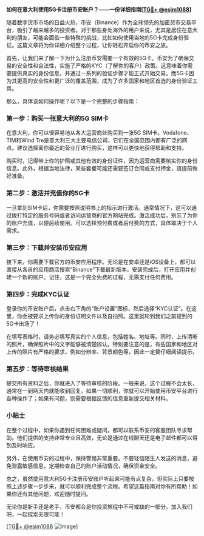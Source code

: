 **如何在意大利使用5G卡注册币安账户？——一份详细指南[[TG💪+ @esim1088](https://t.me/s/esim1088)]**

随着数字货币市场的日益火热，币安（Binance）作为全球领先的加密货币交易平台，吸引了越来越多的投资者。对于那些身处海外的用户来说，尤其是居住在意大利的朋友，可能会面临一些特殊的挑战，比如如何使用当地的5G卡完成身份验证。这篇文章将为你详细介绍整个过程，让你轻松开启你的币安之旅。

首先，让我们来了解一下为什么注册币安需要一个有效的5G卡。币安为了确保交易的安全性和合法性，实施了严格的KYC（了解你的客户）政策。这意味着你需要提供真实的身份信息，并通过一系列的验证步骤才能正式开始交易。而5G卡因为其更高的安全性和更广泛的覆盖范围，成为了许多国家和地区首选的身份验证工具。

那么，具体该如何操作呢？以下是一个完整的步骤指南：

### 第一步：购买一张意大利的5G SIM卡

在意大利，你可以很容易地从各大运营商处购买到一张5G SIM卡。Vodafone、TIM和Wind Tre是意大利三大主要电信公司，它们在全国范围内都有广泛的网点。建议选择离你最近的营业厅进行购买，这样可以更快地获得帮助和支持。

购买时，记得带上你的护照或其他有效的身份证件，因为运营商需要核实你的身份信息。此外，根据当地法律，某些套餐可能还需要签订合同或支付押金，请提前做好准备。

### 第二步：激活并充值你的5G卡

一旦拿到SIM卡后，你需要按照说明书上的指示进行激活。通常情况下，这可以通过拨打特定的服务号码或者访问运营商的官方网站完成。激活成功后，别忘了为你的账户充值，以便后续使用。可以选择预付费或者后付费的方式，具体取决于个人需求。

### 第三步：下载并安装币安应用

接下来，你需要下载官方的币安应用程序。无论是在安卓还是iOS设备上，都可以直接从各自的应用商店搜索“Binance”下载最新版本。安装完成后，打开应用并创建一个新的账户。记住，这是一个完全免费的过程，无需支付任何费用。

### 第四步：完成KYC认证

登录你的币安账户后，点击右下角的“账户设置”图标，然后选择“KYC认证”。在这里，你会被要求上传你的身份证明文件以及自拍照。这里就轮到我们之前提到的5G卡出场了！

在填写表格时，请务必填写真实的个人信息，包括姓名、地址等。同时，上传清晰的照片，确保照片中的文字能够被清楚辨认。特别要注意的是，有些国家和地区对上传的照片有严格的要求，例如分辨率、背景颜色等，因此一定要仔细阅读提示。

### 第五步：等待审核结果

提交所有资料之后，你就进入了等待审核的阶段。一般来说，这个过程不会太长，通常在一到两天内就能收到回复。如果一切顺利，你就可以开始使用币安平台进行各种操作了；如果有问题，则需要根据反馈的信息重新提交相关材料。

### 小贴士

在整个过程中，如果你遇到任何困难或疑问，都可以联系币安的客服团队寻求帮助。他们提供的支持非常专业且高效，无论是通过在线聊天还是电子邮件都可以得到及时响应。

另外，在使用币安的过程中，保持警惕非常重要。不要轻信陌生人发送的消息，避免泄露敏感信息，定期检查自己的账户活动情况，确保资金安全。

总之，虽然使用意大利5G卡注册币安账户听起来可能有点复杂，但实际上只要按照上述步骤一步步来，就可以顺利完成整个流程。希望这篇指南对你有所帮助！如果你还有其他问题，欢迎随时提问。

无论你是新手还是老手，币安都会是你投资旅程中不可或缺的一部分。加入我们吧，一起探索无限可能！

[[TG💪+ @esim1088](https://t.me/s/esim1088) ![Image](https://i.postimg.cc/4NQfJmqS/Snipaste-2025-05-13-00-14-12.png)]